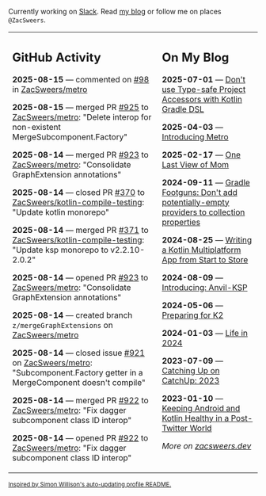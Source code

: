 Currently working on [Slack](https://slack.com/). Read [my blog](https://zacsweers.dev/) or follow me on places `@ZacSweers`.

<table><tr><td valign="top" width="60%">

## GitHub Activity
<!-- githubActivity starts -->
**2025-08-15** — commented on [#98](https://github.com/ZacSweers/metro/issues/98#issuecomment-3191653143) in [ZacSweers/metro](https://github.com/ZacSweers/metro)

**2025-08-15** — merged PR [#925](https://github.com/ZacSweers/metro/pull/925) to [ZacSweers/metro](https://github.com/ZacSweers/metro): "Delete interop for non-existent MergeSubcomponent.Factory"

**2025-08-14** — merged PR [#923](https://github.com/ZacSweers/metro/pull/923) to [ZacSweers/metro](https://github.com/ZacSweers/metro): "Consolidate GraphExtension annotations"

**2025-08-14** — closed PR [#370](https://github.com/ZacSweers/kotlin-compile-testing/pull/370) to [ZacSweers/kotlin-compile-testing](https://github.com/ZacSweers/kotlin-compile-testing): "Update kotlin monorepo"

**2025-08-14** — merged PR [#371](https://github.com/ZacSweers/kotlin-compile-testing/pull/371) to [ZacSweers/kotlin-compile-testing](https://github.com/ZacSweers/kotlin-compile-testing): "Update ksp monorepo to v2.2.10-2.0.2"

**2025-08-14** — opened PR [#923](https://github.com/ZacSweers/metro/pull/923) to [ZacSweers/metro](https://github.com/ZacSweers/metro): "Consolidate GraphExtension annotations"

**2025-08-14** — created branch `z/mergeGraphExtensions` on [ZacSweers/metro](https://github.com/ZacSweers/metro)

**2025-08-14** — closed issue [#921](https://github.com/ZacSweers/metro/issues/921) on [ZacSweers/metro](https://github.com/ZacSweers/metro): "Subcomponent.Factory getter in a MergeComponent doesn't compile"

**2025-08-14** — merged PR [#922](https://github.com/ZacSweers/metro/pull/922) to [ZacSweers/metro](https://github.com/ZacSweers/metro): "Fix dagger subcomponent class ID interop"

**2025-08-14** — opened PR [#922](https://github.com/ZacSweers/metro/pull/922) to [ZacSweers/metro](https://github.com/ZacSweers/metro): "Fix dagger subcomponent class ID interop"
<!-- githubActivity ends -->
</td><td valign="top" width="40%">

## On My Blog
<!-- blog starts -->
**2025-07-01** — [Don't use Type-safe Project Accessors with Kotlin Gradle DSL](https://www.zacsweers.dev/dont-use-type-safe-project-accessors-with-kotlin-gradle-dsl/)

**2025-04-03** — [Introducing Metro](https://www.zacsweers.dev/introducing-metro/)

**2025-02-17** — [One Last View of Mom](https://www.zacsweers.dev/one-last-view-of-mom/)

**2024-09-11** — [Gradle Footguns: Don't add potentially-empty providers to collection properties](https://www.zacsweers.dev/gradle-footgun-adding-empty-providers-to-collection-properties/)

**2024-08-25** — [Writing a Kotlin Multiplatform App from Start to Store](https://www.zacsweers.dev/writing-a-kotlin-multiplatform-app-from-start-to-store/)

**2024-08-09** — [Introducing: Anvil-KSP](https://www.zacsweers.dev/introducing-anvil-ksp/)

**2024-05-06** — [Preparing for K2](https://www.zacsweers.dev/preparing-for-k2/)

**2024-01-03** — [Life in 2024](https://www.zacsweers.dev/life-in-2024/)

**2023-07-09** — [Catching Up on CatchUp: 2023](https://www.zacsweers.dev/catching-up-on-catchup-2023/)

**2023-01-10** — [Keeping Android and Kotlin Healthy in a Post-Twitter World](https://www.zacsweers.dev/keeping-android-healthy/)
<!-- blog ends -->
_More on [zacsweers.dev](https://zacsweers.dev/)_
</td></tr></table>

<sub><a href="https://simonwillison.net/2020/Jul/10/self-updating-profile-readme/">Inspired by Simon Willison's auto-updating profile README.</a></sub>